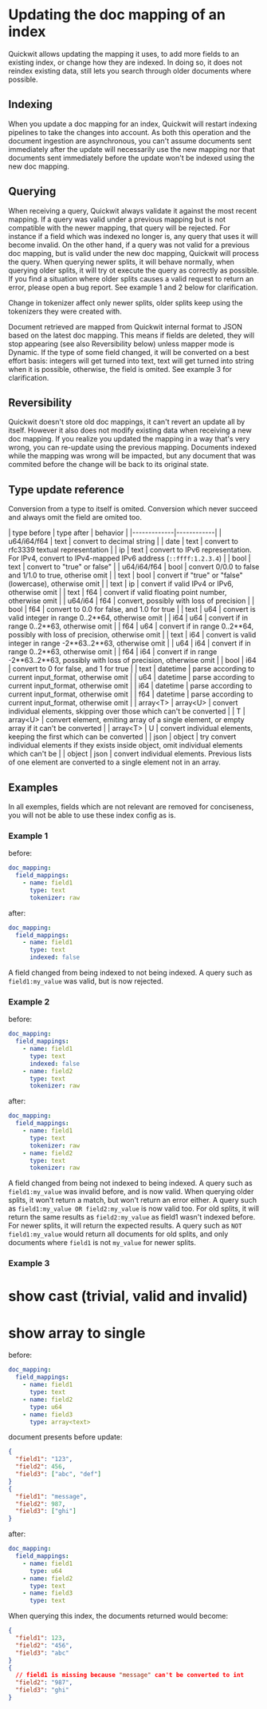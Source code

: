 # Updating the doc mapping of an index

Quickwit allows updating the mapping it uses, to add more fields to an existing index, or change how they are indexed. In doing so,
it does not reindex existing data, still lets you search through older documents where possible.

## Indexing

When you update a doc mapping for an index, Quickwit will restart indexing pipelines to take the changes into account. As both this operation and the document ingestion are asynchronous, you can't assume documents sent immediately after the update will necessarily use the new mapping nor that documents sent immediately before the update won't be indexed using the new doc mapping.

## Querying

When receiving a query, Quickwit always validate it against the most recent mapping.
If a query was valid under a previous mapping but is not compatible with the newer mapping, that query will be rejected.
For instance if a field which was indexed no longer is, any query that uses it will become invalid.
On the other hand, if a query was not valid for a previous doc mapping, but is valid under the new doc mapping, Quickwit will process the query.
When querying newer splits, it will behave normally, when querying older splits, it will try ot execute the query as correctly as possible.
If you find a situation where older splits causes a valid request to return an error, please open a bug report.
See example 1 and 2 below for clarification.

Change in tokenizer affect only newer splits, older splits keep using the tokenizers they were created with.

Document retrieved are mapped from Quickwit internal format to JSON based on the latest doc mapping. This means if fields are deleted,
they will stop appearing (see also Reversibility below) unless mapper mode is Dynamic. If the type of some field changed, it will be converted on a best effort basis:
integers will get turned into text, text will get turned into string when it is possible, otherwise, the field is omited.
See example 3 for clarification.

## Reversibility

Quickwit doesn't store old doc mappings, it can't revert an update all by itself. However it also does not modify existing data when
receiving a new doc mapping. If you realize you updated the mapping in a way that's very wrong, you can re-update using the previous
mapping. Documents indexed while the mapping was wrong will be impacted, but any document that was commited before the change will be
back to its original state.


## Type update reference

Conversion from a type to itself is omited. Conversion which never succeed and always omit the field are omited too.

<!-- this is extracted from `quickwit_doc_mapper::::default_doc_mapper::value_to_json()` -->
| type before | type after | behavior |
|-------------|------------|
| u64/i64/f64 | text | convert to decimal string |
| date | text | convert to rfc3339 textual representation |
| ip | text | convert to IPv6 representation. For IPv4, convert to IPv4-mapped IPv6 address (`::ffff:1.2.3.4`) |
| bool | text | convert to "true" or false" |
| u64/i64/f64 | bool | convert 0/0.0 to false and 1/1.0 to true, otherise omit |
| text | bool | convert if "true" or "false" (lowercase), otherwise omit |
| text | ip | convert if valid IPv4 or IPv6, otherwise omit |
| text | f64 | convert if valid floating point number, otherwise omit |
| u64/i64 | f64 | convert, possibly with loss of precision |
| bool | f64 | convert to 0.0 for false, and 1.0 for true |
| text | u64 | convert is valid integer in range 0..2\*\*64, otherwise omit |
| i64 | u64 | convert if in range 0..2\*\*63, otherwise omit |
| f64 | u64 | convert if in range 0..2\*\*64, possibly with loss of precision, otherwise omit |
| text | i64 | convert is valid integer in range -2\*\*63..2\*\*63, otherwise omit |
| u64 | i64 | convert if in range 0..2\*\*63, otherwise omit |
| f64 | i64 | convert if in range -2\*\*63..2\*\*63, possibly with loss of precision, otherwise omit |
| bool | i64 | convert to 0 for false, and 1 for true |
| text | datetime | parse according to current input\_format, otherwise omit |
| u64 | datetime | parse according to current input\_format, otherwise omit |
| i64 | datetime | parse according to current input\_format, otherwise omit |
| f64 | datetime | parse according to current input\_format, otherwise omit |
| array\<T\> | array\<U\> | convert individual elements, skipping over those which can't be converted |
| T | array\<U\> | convert element, emiting array of a single element, or empty array if it can't be converted |
| array\<T\> | U | convert individual elements, keeping the first which can be converted |
| json | object | try convert individual elements if they exists inside object, omit individual elements which can't be |
| object | json | convert individual elements. Previous lists of one element are converted to a single element not in an array.

## Examples

In all exemples, fields which are not relevant are removed for conciseness, you will not be able to use these index config as is.

### Example 1

before:
```yaml
doc_mapping:
  field_mappings:
    - name: field1
      type: text
      tokenizer: raw
```

after:
```yaml
doc_mapping:
  field_mappings:
    - name: field1
      type: text
      indexed: false
```

A field changed from being indexed to not being indexed.
A query such as `field1:my_value` was valid, but is now rejected.

### Example 2

before:
```yaml
doc_mapping:
  field_mappings:
    - name: field1
      type: text
      indexed: false
    - name: field2
      type: text
      tokenizer: raw

```

after:
```yaml
doc_mapping:
  field_mappings:
    - name: field1
      type: text
      tokenizer: raw
    - name: field2
      type: text
      tokenizer: raw
```

A field changed from being not indexed to being indexed.
A query such as `field1:my_value` was invalid before, and is now valid. When querying older splits, it won't return a match, but won't return an error either.
A query such as `field1:my_value OR field2:my_value` is now valid too. For old splits, it will return the same results as `field2:my_value` as field1 wasn't indexed before. For newer splits, it will return the expected results.
A query such as `NOT field1:my_value` would return all documents for old splits, and only documents where `field1` is not `my_value` for newer splits.


### Example 3

# show cast (trivial, valid and invalid)
# show array to single

before:
```yaml
doc_mapping:
  field_mappings:
    - name: field1
      type: text
    - name: field2
      type: u64
    - name: field3
      type: array<text>
```
document presents before update:
```json
{
  "field1": "123",
  "field2": 456,
  "field3": ["abc", "def"]
}
{
  "field1": "message",
  "field2": 987,
  "field3": ["ghi"]
}
```

after:
```yaml
doc_mapping:
  field_mappings:
    - name: field1
      type: u64
    - name: field2
      type: text
    - name: field3
      type: text
```

When querying this index, the documents returned would become:
```json
{
  "field1": 123,
  "field2": "456",
  "field3": "abc"
}
{
  // field1 is missing because "message" can't be converted to int
  "field2": "987",
  "field3": "ghi"
}
```
